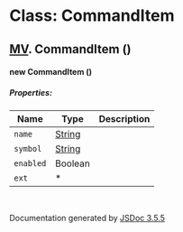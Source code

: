 # Class: CommandItem

## [MV](MV.md).  CommandItem ()

#### new CommandItem ()

##### Properties:

| Name | Type | Description |
| --- | --- | --- |
| `name` | [String](String.md) |  |
| `symbol` | [String](String.md) |  |
| `enabled` | Boolean |  |
| `ext` | * |  |

<dl>
</dl>
 <br>

  Documentation generated by [JSDoc 3.5.5](https://github.com/jsdoc3/jsdoc)
